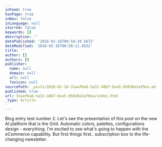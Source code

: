 ```yaml
---
inFeed: true
hasPage: true
inNav: false
inLanguage: null
starred: false
keywords: []
description: ''
datePublished: '2016-02-16T00:58:28.567Z'
dateModified: '2016-02-16T00:58:11.883Z'
title: ''
author: []
authors: []
publisher:
  name: null
  domain: null
  url: null
  favicon: null
sourcePath: _posts/2016-02-16-31aaf6a6-5a32-48b7-bea5-65636e2af9ea.md
published: true
url: 31aaf6a6-5a32-48b7-bea5-65636e2af9ea/index.html
_type: Article

---
```

Blog entry test number 2\.  Let's see the presentation of this post on the new AI platform that is the Grid.  Automatic colors, palettes, configurations design - everything.  I'm excited to see what's going to happen with the eCommerce capability.  But first things first.. subscription box to the life-changing newsletter.
